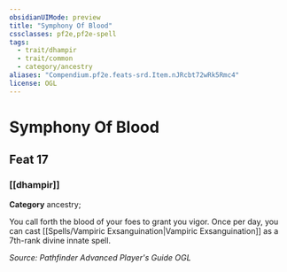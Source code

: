 ```yaml
---
obsidianUIMode: preview
title: "Symphony Of Blood"
cssclasses: pf2e,pf2e-spell
tags:
  - trait/dhampir
  - trait/common
  - category/ancestry
aliases: "Compendium.pf2e.feats-srd.Item.nJRcbt72wRk5Rmc4"
license: OGL
---
```

# Symphony Of Blood
## Feat 17
### [[dhampir]]

**Category** ancestry; 




You call forth the blood of your foes to grant you vigor. Once per day, you can cast [[Spells/Vampiric Exsanguination|Vampiric Exsanguination]] as a 7th-rank divine innate spell.

*Source: Pathfinder Advanced Player's Guide*
*OGL*